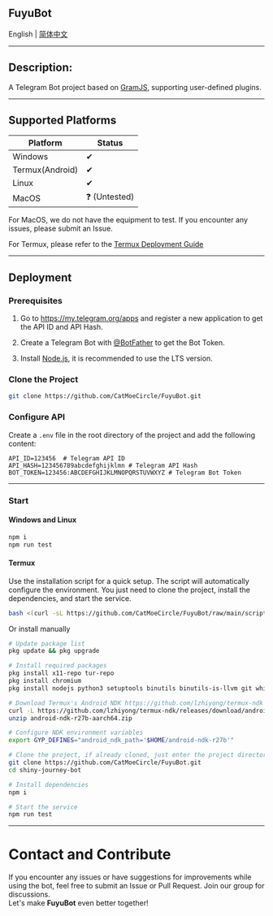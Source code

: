 **FuyuBot**
---

English | [简体中文](./docs/README_zh-CN.md)

---

## Description:

A Telegram Bot project based on [GramJS](https://github.com/gram-js/gramjs), supporting user-defined plugins.
***
## Supported Platforms

| Platform | Status |
|----------|--------|
| Windows  | ✔      |
| Termux(Android)   | ✔      |
| Linux    | ✔      |
| MacOS    | ❓ (Untested) |

For MacOS, we do not have the equipment to test. If you encounter any issues, please submit an Issue.

For Termux, please refer to the [Termux Deployment Guide](#termux)

---

## Deployment

### Prerequisites

1. Go to https://my.telegram.org/apps and register a new application to get the API ID and API Hash.

2. Create a Telegram Bot with [@BotFather](https://t.me/BotFather) to get the Bot Token.

3. Install [Node.js](https://nodejs.org/), it is recommended to use the LTS version.

### Clone the Project

```bash
git clone https://github.com/CatMoeCircle/FuyuBot.git
```

### Configure API

Create a `.env` file in the root directory of the project and add the following content:

```dotenv
API_ID=123456  # Telegram API ID
API_HASH=123456789abcdefghijklmn # Telegram API Hash
BOT_TOKEN=123456:ABCDEFGHIJKLMNOPQRSTUVWXYZ # Telegram Bot Token
```

---

### Start

#### Windows and Linux
   ```bash
   npm i
   npm run test
   ```

#### **Termux**
Use the installation script for a quick setup. The script will automatically configure the environment. You just need to clone the project, install the dependencies, and start the service.
```bash
bash <(curl -sL https://github.com/CatMoeCircle/FuyuBot/raw/main/scripts/termux.sh)
```
Or install manually
```bash
# Update package list
pkg update && pkg upgrade

# Install required packages
pkg install x11-repo tur-repo
pkg install chromium
pkg install nodejs python3 setuptools binutils binutils-is-llvm git which

# Download Termux's Android NDK https://github.com/lzhiyong/termux-ndk
curl -L https://github.com/lzhiyong/termux-ndk/releases/download/android-ndk/android-ndk-r27b-aarch64.zip
unzip android-ndk-r27b-aarch64.zip

# Configure NDK environment variables
export GYP_DEFINES="android_ndk_path='$HOME/android-ndk-r27b'"

# Clone the project, if already cloned, just enter the project directory
git clone https://github.com/CatMoeCircle/FuyuBot.git
cd shiny-journey-bot

# Install dependencies
npm i

# Start the service
npm run test
```
---

# Contact and Contribute

If you encounter any issues or have suggestions for improvements while using the bot, feel free to submit an Issue or Pull Request. Join our group for discussions.  
Let's make **FuyuBot** even better together!
